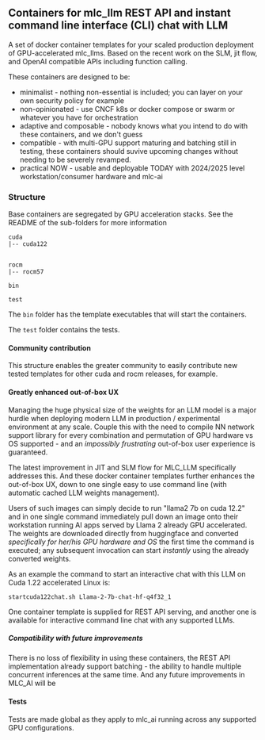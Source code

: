 ## Containers for mlc_llm REST API and instant command line interface (CLI) chat with LLM

A set of docker container templates for your scaled production deployment of GPU-accelerated mlc_llms.  Based on the recent work on the SLM, jit flow, and OpenAI compatible APIs including function calling.

These containers are designed to be:

* minimalist - nothing non-essential is included;  you can layer on your own security policy for example
* non-opinionated - use CNCF k8s or docker compose or swarm or whatever you have for orchestration
* adaptive and composable - nobody knows what you intend to do with these containers, and we don't guess
* compatible - with multi-GPU support maturing and batching still in testing, these containers should suvive upcoming changes without needing to be severely revamped. 
* practical NOW - usable and deployable TODAY with 2024/2025 level workstation/consumer hardware and mlc-ai

###  Structure

Base containers are segregated by GPU acceleration stacks.  See the README of the sub-folders for more information
```
cuda
|-- cuda122


rocm
|-- rocm57

bin

test
```

The `bin` folder has the template executables that will start the containers.

The `test` folder contains the tests.

####  Community contribution

This structure enables the greater community to easily contribute new tested templates for other cuda and rocm releases, for example.   

####  Greatly enhanced out-of-box UX

Managing the huge physical size of the weights for an LLM model is a major hurdle when deploying modern LLM in production / experimental environment at any scale.   Couple this with the need to compile NN network support library for every combination and permutation of GPU hardware vs OS supported - and an _impossibly frustrating_ out-of-box user experience is guaranteed.

The latest improvement in JIT and SLM flow for MLC_LLM specifically addresses this.   And these docker container templates further enhances the out-of-box UX, down to one single easy to use command line (with automatic cached LLM weights management). 

Users of such images can simply decide to run "llama2 7b on cuda 12.2" and in one single command immediately pull down an image onto their workstation running AI apps served by Llama 2 already GPU accelerated.    The weights are downloaded directly from huggingface and converted _specifically for her/his GPU hardware and OS_  the first time the command is executed;  any subsequent invocation can start _instantly_ using the already converted weights.

As an example the command to start an interactive chat with this LLM on Cuda 1.22 accelerated Linux is:

```
startcuda122chat.sh Llama-2-7b-chat-hf-q4f32_1
```

One container template is supplied for REST API serving, and another one is available for interactive command line chat with any supported LLMs.


##### Compatibility with future improvements

There is no loss of flexibility in using these containers, the REST API implementation already support batching - the ability to handle multiple concurrent inferences at the same time. And any future improvements in MLC_AI will be 

#### Tests

Tests are made global as they apply to mlc_ai running across any supported GPU configurations. 
 
